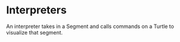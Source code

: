# Interpreters

An interpreter takes in a Segment and calls commands on a Turtle to visualize
that segment.
